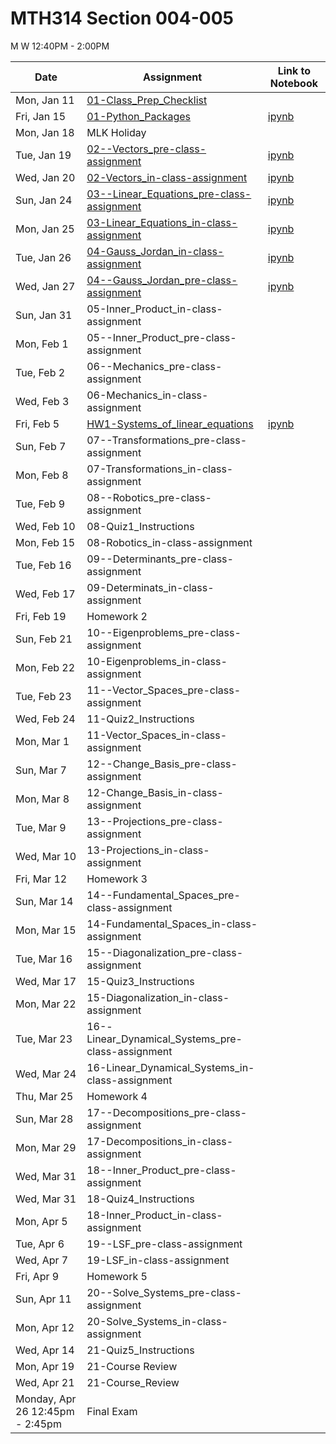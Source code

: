 # MTH314 Section 004-005 

 M W 12:40PM - 2:00PM

| Date | Assignment | Link to Notebook |
|------|------------|------------------|
| Mon, Jan 11 | [01-Class_Prep_Checklist](01-Class_Prep_Checklist.md) |       |
| Fri, Jan 15 | [01-Python_Packages](01-Python_Packages.html) | [ipynb](01-Python_Packages.ipynb) |
| Mon, Jan 18 | MLK Holiday |      |
| Tue, Jan 19 | [02--Vectors_pre-class-assignment](02--Vectors_pre-class-assignment.html) | [ipynb](02--Vectors_pre-class-assignment.ipynb) |
| Wed, Jan 20 | [02-Vectors_in-class-assignment](02-Vectors_in-class-assignment.html) | [ipynb](02-Vectors_in-class-assignment.ipynb) |
| Sun, Jan 24 | [03--Linear_Equations_pre-class-assignment](03--Linear_Equations_pre-class-assignment.html) | [ipynb](03--Linear_Equations_pre-class-assignment.ipynb) |
| Mon, Jan 25 | [03-Linear_Equations_in-class-assignment](03-Linear_Equations_in-class-assignment.html) | [ipynb](03-Linear_Equations_in-class-assignment.ipynb) |
| Tue, Jan 26 | [04-Gauss_Jordan_in-class-assignment](04-Gauss_Jordan_in-class-assignment.html) | [ipynb](04-Gauss_Jordan_in-class-assignment.ipynb) |
| Wed, Jan 27 | [04--Gauss_Jordan_pre-class-assignment](04--Gauss_Jordan_pre-class-assignment.html) | [ipynb](04--Gauss_Jordan_pre-class-assignment.ipynb) |
| Sun, Jan 31 | 05-Inner_Product_in-class-assignment |      |
| Mon, Feb 1 | 05--Inner_Product_pre-class-assignment |      |
| Tue, Feb 2 | 06--Mechanics_pre-class-assignment |      |
| Wed, Feb 3 | 06-Mechanics_in-class-assignment |      |
| Fri, Feb 5 | [HW1-Systems_of_linear_equations](HW1-Systems_of_linear_equations-STUDENT.html) | [ipynb](HW1-Systems_of_linear_equations-STUDENT.ipynb) |
| Sun, Feb 7 | 07--Transformations_pre-class-assignment |      |
| Mon, Feb 8 | 07-Transformations_in-class-assignment |      |
| Tue, Feb 9 | 08--Robotics_pre-class-assignment |      |
| Wed, Feb 10 | 08-Quiz1_Instructions |      |
| Mon, Feb 15 | 08-Robotics_in-class-assignment |      |
| Tue, Feb 16 | 09--Determinants_pre-class-assignment |      |
| Wed, Feb 17 | 09-Determinats_in-class-assignment |      |
| Fri, Feb 19 | Homework 2 |      |
| Sun, Feb 21 | 10--Eigenproblems_pre-class-assignment |      |
| Mon, Feb 22 | 10-Eigenproblems_in-class-assignment |      |
| Tue, Feb 23 | 11--Vector_Spaces_pre-class-assignment |      |
| Wed, Feb 24 | 11-Quiz2_Instructions |      |
| Mon, Mar 1 | 11-Vector_Spaces_in-class-assignment |      |
| Sun, Mar 7 | 12--Change_Basis_pre-class-assignment |      |
| Mon, Mar 8 | 12-Change_Basis_in-class-assignment |      |
| Tue, Mar 9 | 13--Projections_pre-class-assignment |      |
| Wed, Mar 10 | 13-Projections_in-class-assignment |      |
| Fri, Mar 12 | Homework 3 |      |
| Sun, Mar 14 | 14--Fundamental_Spaces_pre-class-assignment |      |
| Mon, Mar 15 | 14-Fundamental_Spaces_in-class-assignment |      |
| Tue, Mar 16 | 15--Diagonalization_pre-class-assignment |      |
| Wed, Mar 17 | 15-Quiz3_Instructions |      |
| Mon, Mar 22 | 15-Diagonalization_in-class-assignment |      |
| Tue, Mar 23 | 16--Linear_Dynamical_Systems_pre-class-assignment |      |
| Wed, Mar 24 | 16-Linear_Dynamical_Systems_in-class-assignment |      |
| Thu, Mar 25 | Homework 4 |      |
| Sun, Mar 28 | 17--Decompositions_pre-class-assignment |      |
| Mon, Mar 29 | 17-Decompositions_in-class-assignment |      |
| Wed, Mar 31 | 18--Inner_Product_pre-class-assignment |      |
| Wed, Mar 31 | 18-Quiz4_Instructions |      |
| Mon, Apr 5 | 18-Inner_Product_in-class-assignment |      |
| Tue, Apr 6 | 19--LSF_pre-class-assignment |      |
| Wed, Apr 7 | 19-LSF_in-class-assignment |      |
| Fri, Apr 9 | Homework 5 |      |
| Sun, Apr 11 | 20--Solve_Systems_pre-class-assignment |      |
| Mon, Apr 12 | 20-Solve_Systems_in-class-assignment |      |
| Wed, Apr 14 | 21-Quiz5_Instructions |      |
| Mon, Apr 19 | 21-Course Review |      |
| Wed, Apr 21 | 21-Course_Review |      |
| Monday, Apr 26 12:45pm - 2:45pm  | Final Exam |      |
